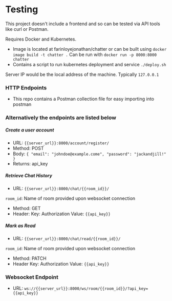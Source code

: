 # Testing

This project doesn't include a frontend and so can be tested via API tools like curl or Postman.

Requires Docker and Kubernetes.

- Image is located at farinloyejonathan/chatter or can be built using
  `docker image build -t chatter .`
  Can be run with
  `docker run -p 8000:8000 chatter`
- Contains a script to run kubernetes deployment and service
  `./deploy.sh`

Server IP would be the local address of the machine. Typically `127.0.0.1`

### HTTP Endpoints

- This repo contains a Postman collection file for easy importing into postman

### Alternatively the endpoints are listed below

##### Create a user account

- URL: `{{server_url}}:8000/account/register/`
- Method: POST
- Body: `{
"email": "johndoe@example.come",
"password": "jackandjill!"
}`
- Returns: api_key

##### Retrieve Chat History

- URL: `{{server_url}}:8000/chat/{{room_id}}/`

`room_id`: Name of room provided upon websocket connection

- Method: GET
- Header:
  Key: Authorization
  Value: `{{api_key}}`

##### Mark as Read

- URL: `{{server_url}}:8000/chat/read/{{room_id}}/`

`room_id`: Name of room provided upon websocket connection

- Method: PATCH
- Header
  Key: Authorization
  Value: `{{api_key}}`

### Websocket Endpoint

- URL: `ws://{{server_url}}:8000/ws/room/{{room_id}}/?api_key={{api_key}}`
